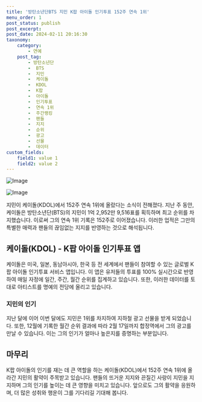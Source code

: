 ```yaml
---
title: '방탄소년단BTS 지민 K팝 아이돌 인기투표 152주 연속 1위'
menu_order: 1
post_status: publish
post_excerpt: 
post_date: 2024-02-11 20:16:30
taxonomy:
    category:
        - 연예
    post_tag:
        - 방탄소년단
        -  BTS
        -  지민
        -  케이돌
        -  KDOL
        -  K팝
        -  아이돌
        -  인기투표
        -  연속 1위
        -  주간랭킹
        -  팬들
        -  지지
        -  순위
        -  광고
        -  선물
        -  데이터
custom_fields:
    field1: value 1
    field2: value 2
---
```


![Image](https://ssl.pstatic.net/mimgnews/image/311/2024/02/11/0001690512_001_20240211090101315.jpg?type=w540)

![Image](https://mimgnews.pstatic.net/image/311/2024/02/11/0001690512_002_20240211090101367.jpg?type=w540)

지민이 케이돌(KDOL)에서 152주 연속 1위에 올랐다는 소식이 전해졌다. 지난 주 동안, 케이돌은 방탄소년단(BTS)의 지민이 1억 2,952만 9,516표를 획득하며 최고 순위를 차지했습니다. 이로써 그의 연속 1위 기록은 152주로 이어졌습니다. 이러한 업적은 그만의 특별한 매력과 팬들의 끊임없는 지지를 반영하는 것으로 해석됩니다.
## 케이돌(KDOL) - K팝 아이돌 인기투표 앱
케이돌은 미국, 일본, 동남아시아, 한국 등 전 세계에서 팬들이 참여할 수 있는 글로벌 K팝 아이돌 인기투표 서비스 앱입니다. 이 앱은 유저들의 투표를 100% 실시간으로 반영하여 매일 자정에 일간, 주간, 월간 순위를 집계하고 있습니다. 또한, 이러한 데이터를 토대로 아티스트를 명예의 전당에 올리고 있습니다.
### 지민의 인기
지난 달에 이어 이번 달에도 지민은 1위를 차지하여 지하철 광고 선물을 받게 되었습니다. 또한, 12월에 기록한 월간 순위 결과에 따라 2월 17일까지 합정역에서 그의 광고를 만날 수 있습니다. 이는 그의 인기가 얼마나 높은지를 증명하는 부분입니다.
## 마무리
K팝 아이돌의 인기를 재는 데 큰 역할을 하는 케이돌(KDOL)에서 152주 연속 1위에 올라간 지민의 활약이 주목받고 있습니다. 팬들의 뜨거운 지지와 끈질긴 사랑이 지민을 지지하며 그의 인기를 높이는 데 큰 영향을 미치고 있습니다. 앞으로도 그의 활약을 응원하며, 더 많은 성취와 행운이 그를 기다리길 기대해 봅니다.
